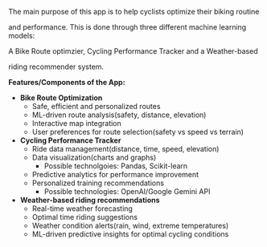 The main purpose of this app is to help cyclists optimize their biking routine

and performance. This is done through three different machine learning models: 

A Bike Route optimzier, Cycling Performance Tracker and a Weather-based 

riding recommender system. 

**Features/Components of the App:**

- **Bike Route Optimization**
    - Safe, efficient and personalized routes
    - ML-driven route analysis(safety, distance, elevation)
    - Interactive map integration
    - User preferences for route selection(safety vs speed vs terrain)
- **Cycling Performance Tracker**
    - Ride data management(distance, time, speed, elevation)
    - Data visualization(charts and graphs)
        - Possible technolgoies: Pandas, Scikit-learn
    - Predictive analytics for performance improvement
    - Personalized training recommendations
        - Possible technologies: OpenAI/Google Gemini API
- **Weather-based riding recommendations**
    - Real-time weather forecasting
    - Optimal time riding suggestions
    - Weather condition alerts(rain, wind, extreme temperatures)
    - ML-driven predictive insights for optimal cycling conditions
